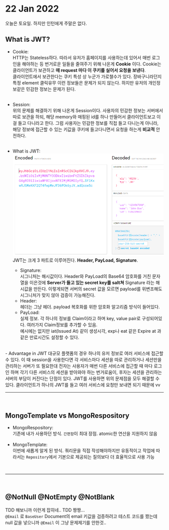 # 22 Jan 2022   
   
오늘은 토요일. 하지만 인턴에게 주말은 없다.   
   
## What is JWT?    
- Cookie:   
  HTTP는 Stateless하다. 따라서 유저가 홈페이지를 사용하는데 있어서 매번 로그인을 해야하는 등 번거로운 일들을 줄여주기 위해 나온게 **Cookie** 이다. Cookie는 클라이언트가 보관하고 **매 request 마다 이 쿠키를 실어서 요청을 보낸다**.   
  클라이언트에서 보관한다는 쿠키 특성 상 누군가 가로챌수가 있다. 장바구니라던지 특정 element 클릭유무 이런 정보들은 문제가 되지 않는다. 하지만 유저의 개인정보같은 민감한 정보는 문제가 된다.      
     </br>

- Session:   
  위의 문제를 해결하기 위해 나온게 Session이다. 사용자의 민감한 정보는 서버에서 따로 보관을 하되, 해당 memory와 매핑된 id를 하나 만들어서 클라이언트보고 이걸 들고 다니라고 한다. 그럼 사용자는 민감한 정보를 직접 들고 다니는게 아니라, 해당 정보에 접근할 수 있는 키값을 쿠키에 들고다니면서 요청을 하는게 **비교적** 안전하다.   
     </br>
     
- What is JWT:
  ![jwtExample](./jwtExample.PNG)   
  JWT는 크게 3 파트로 이루어진다. **Header, PayLoad, Signature**.   
  - Signature:  
  시그니처는 해시값이다. Header와 PayLoad의 Base64 암호화를 거친 문자열을 이은것에 **Server가 들고 있는 secret key를 salt쳐** Signature 라는 해시값을 만든다. 이렇게되면 서버의 secret 값을 모르면 payload를 위변조해도 시그니처가 맞지 않아 검증이 가능해진다.   
  - Header:   
  헤더는 그냥 헤더. payload 복호화를 위한 암호화 알고리즘 방식이 들어있다.   
  - PayLoad:   
  실제 정보. 각 하나의 정보를 Claim이라고 하며 key, value pair로 구성되어있다. 여러가지 Claim정보를 추가할 수 있음.   
  예시에는 없지만 iat(Issued At) 같이 생성시각, exp나 eat 같은 Expire at 과 같은 만료시간도 설정할 수 있다.   
</br>
- Advantage in JWT   
  대규모 플랫폼의 경우 하나의 유저 정보로 여러 서비스에 접근할 수 있다. 이 때 session을 사용한다면 각 서비스마다 세션을 따로 관리하거나 세션만을 관리하는 서버가 또 필요한대 전자는 사용자가 매번 다른 서비스에 접근할 때 마다 로그인 하며 각기 다른 서비스의 세션을 받아와야 하는 번거로움이, 후자는 세션을 관리하는 서버의 부담이 커진다는 단점이 있다.   
  JWT를 사용하면 위의 문제점을 모두 해결할 수 있다. 클라이언트가 하나의 JWT를 들고 여러 서비스에 요청만 보내면 되기 때문에 vv   
     
</br>   
   
   ---   

  </br>   

## MongoTemplate vs MongoRespository   
   
- MongoRespository:   
  기존에 내가 사용하던 방식. `간편함`이 최대 장점. atomic한 연산을 지원하지 않음   
  </br>
- MongoTemplate:   
  이번에 새롭게 알게 된 방식. 쿼리문을 직접 작성해야하지만 유동적이고 작업에 따라서는 `Repository`에서 기본으로 제공되는 질의보다 더 효율적으로 사용 가능     


</br>    
   
   ---   

</br>   
     
## @NotNull @NotEmpty @NotBlank   
   
TDD 해보니까 이런게 잡히네.. TDD 짱짱...   
`@Email` 로 `BaseUser` Document의 email 키값을 검증하려고 테스트 코드를 짰는데 null 값을 넣으니까 `@Email` 이 그냥 문제제기를 안한것.. 